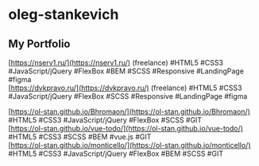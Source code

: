 # oleg-stankevich

## My Portfolio


[https://nserv1.ru/](https://nserv1.ru/) (freelance) #HTML5 #CSS3 #JavaScript/jQuery #FlexBox #BEM #SCSS #Responsive #LandingРage #figma  
[https://dvkpravo.ru/](https://dvkpravo.ru/) (freelance) #HTML5 #CSS3 #JavaScript/jQuery #FlexBox #SCSS #Responsive #LandingРage #figma  

[https://ol-stan.github.io/Bhromaon/](https://ol-stan.github.io/Bhromaon/) #HTML5 #CSS3 #JavaScript/jQuery #FlexBox #SCSS #GIT  
[https://ol-stan.github.io/vue-todo/](https://ol-stan.github.io/vue-todo/) #HTML5 #CSS3 #SCSS #BEM #vue.js #GIT  
[https://ol-stan.github.io/monticello/](https://ol-stan.github.io/monticello/)  #HTML5 #CSS3 #JavaScript/jQuery #FlexBox #BEM #SCSS #GIT 
